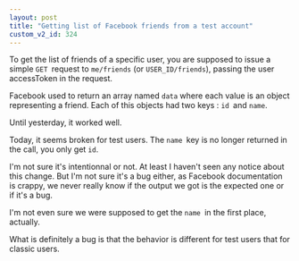 ```yaml
---
layout: post
title: "Getting list of Facebook friends from a test account"
custom_v2_id: 324
---
```


<p>To get the list of friends of a specific user, you are supposed to issue a simple <code>GET </code>request to <code>me/friends</code> (or <code>USER_ID/friends</code>), passing the user accessToken in the request.</p>
<p>Facebook used to return an array named <code>data</code> where each value is an object representing a friend. Each of this objects had two keys : <code>id </code>and <code>name</code>.</p>
<p>Until yesterday, it worked well.</p>
<p>Today, it seems broken for test users. The <code>name </code>key is no longer returned in the call, you only get <code>id</code>.</p>
<p>I'm not sure it's intentionnal or not. At least I haven't seen any notice about this change. But I'm not sure it's a bug either, as Facebook documentation is crappy, we never really know if the output we got is the expected one or if it's a bug.</p>
<p>I'm not even sure we were supposed to get the <code>name </code>in the first place, actually.</p>
<p>What is definitely a bug is that the behavior is different for test users that for classic users.</p>